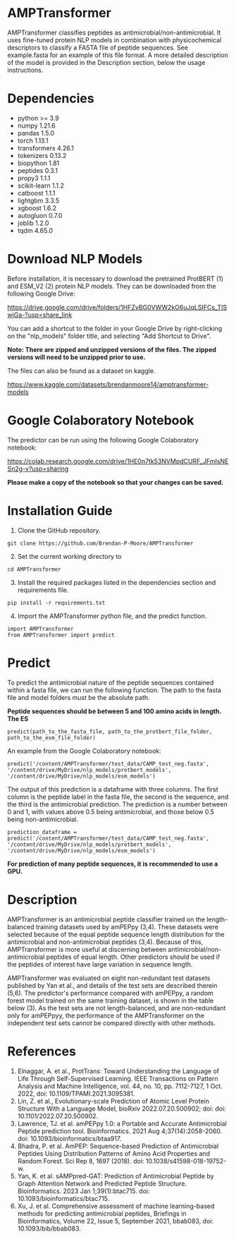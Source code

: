 # AMPTransformer

AMPTransformer classifies peptides as antimicrobial/non-antimicrobial. It uses fine-tuned protein NLP models in combination with physicochemical descriptors to classify a FASTA file of peptide sequences. See example.fasta for an example of this file format. A more detailed description of the model is provided in the Description section, below the usage instructions.

# Dependencies
* python >= 3.9
* numpy 1.21.6
* pandas 1.5.0
* torch 1.13.1
* transformers 4.26.1
* tokenizers 0.13.2
* biopython 1.81
* peptides 0.3.1
* propy3 1.1.1
* scikit-learn 1.1.2
* catboost 1.1.1
* lightgbm 3.3.5
* xgboost 1.6.2
* autogluon 0.7.0
* joblib 1.2.0
* tqdm 4.65.0

# Download NLP Models

Before installation, it is necessary to download the pretrained ProtBERT (1) and ESM_V2 (2) protein NLP models.
They can be downloaded from the following Google Drive:

https://drive.google.com/drive/folders/1HFZvBG0VWW2kO6uJqLSIFCs_TISwjGa-?usp=share_link

You can add a shortcut to the folder in your Google Drive by right-clicking on the "nlp_models" folder title, and selecting "Add Shortcut to Drive".

**Note: There are zipped and unzipped versions of the files. The zipped versions will need to be unzipped prior to use.**

The files can also be found as a dataset on kaggle.

https://www.kaggle.com/datasets/brendanmoore14/amptransformer-models

# Google Colaboratory Notebook

The predictor can be run using the following Google Colaboratory notebook:

https://colab.research.google.com/drive/1HE0n7tk53NVMpdCURF_JFmIsNESn2g-v?usp=sharing

**Please make a copy of the notebook so that your changes can be saved.**

# Installation Guide

1. Clone the GitHub repository.

```
git clone https://github.com/Brendan-P-Moore/AMPTransformer

```
2. Set the current working directory to 

```
cd AMPTransformer

```
3. Install the required packages listed in the dependencies section and requirements file.

```
pip install -r requirements.txt

```
4. Import the AMPTransformer python file, and the predict function.

```
import AMPTransformer
from AMPTransformer import predict

```
# Predict
To predict the antimicrobial nature of the peptide sequences contained within a fasta file, we can run the following function. The path to the fasta file and model folders must be the absolute path.

**Peptide sequences should be between 5 and 100 amino acids in length. The ES**

```
predict(path_to_the_fasta_file, path_to_the_protbert_file_folder, path_to_the_esm_file_folder)

```

An example from the Google Colaboratory notebook:

```
predict('/content/AMPTransformer/test_data/CAMP_test_neg.fasta', '/content/drive/MyDrive/nlp_models/protbert_models', '/content/drive/MyDrive/nlp_models/esm_models')

```

The output of this prediction is a dataframe with three columns. The first column is the peptide label in the fasta file, the second is the sequence, and the third is the antimicrobial prediction. The prediction is a number between 0 and 1, with values above 0.5 being antimicrobial, and those below 0.5 being non-antimicrobial.

```
prediction_dataframe = predict('/content/AMPTransformer/test_data/CAMP_test_neg.fasta', '/content/drive/MyDrive/nlp_models/protbert_models', '/content/drive/MyDrive/nlp_models/esm_models')

```
**For prediction of many peptide sequences, it is recommended to use a GPU.**
# Description

AMPTransformer is an antimicrobial peptide classifier trained on the length-balanced training datasets used by amPEPpy (3,4). These datasets were selected because of the equal peptide sequence length distribution for the antimicrobial and non-antimicrobial peptides (3,4). Because of this, AMPTransformer is more useful at discerning between antimicrobial/non-antimicrobial peptides of equal length. Other predictors should be used if the peptides of interest have large variation in sequence length.

AMPTransformer was evaluated on eight non-redundant test datasets published by Yan et al., and details of the test sets are described therein (5,6). The predictor's performance compared with amPEPpy, a random forest model trained on the same training dataset, is shown in the table below (3). As the test sets are not length-balanced, and are non-redundant only for amPEPpyy, the performance of the AMPTransformer on the independent test sets cannot be compared directly with other methods.

# References

1. Elnaggar, A. et al., ProtTrans: Toward Understanding the Language of Life Through Self-Supervised Learning. IEEE Transactions on Pattern Analysis and Machine Intelligence, vol. 44, no. 10, pp. 7112-7127, 1 Oct. 2022, doi: 10.1109/TPAMI.2021.3095381.
2. Lin, Z. et al., Evolutionary-scale Prediction of Atomic Level Protein Structure With a Language Model, bioRxiv 2022.07.20.500902; doi: doi: 10.1101/2022.07.20.500902.
3. Lawrence, TJ. et al. amPEPpy 1.0: a Portable and Accurate Antimicrobial Peptide prediction tool. Bioinformatics. 2021 Aug 4;37(14):2058-2060. doi: 10.1093/bioinformatics/btaa917.
4. Bhadra, P. et al. AmPEP: Sequence-based Prediction of Antimicrobial Peptides Using Distribution Patterns of Amino Acid Properties and Random Forest. Sci Rep 8, 1697 (2018). doi: 10.1038/s41598-018-19752-w.
5. Yan, K. et al. sAMPpred-GAT: Prediction of Antimicrobial Peptide by Graph Attention Network and Predicted Peptide Structure. Bioinformatics. 2023 Jan 1;39(1):btac715. doi: 10.1093/bioinformatics/btac715.
6. Xu, J. et al. Comprehensive assessment of machine learning-based methods for predicting antimicrobial peptides, Briefings in Bioinformatics, Volume 22, Issue 5, September 2021, bbab083, doi: 10.1093/bib/bbab083.

